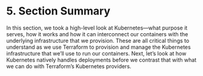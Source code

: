 # 5. Section Summary

In this section, we took a high-level look at Kubernetes—what purpose it serves, how it works and how it can interconnect our containers with the underlying infrastructure that we provision. These are all critical things to understand as we use Terraform to provision and manage the Kubernetes infrastructure that we’ll use to run our containers. Next, let’s look at how Kubernetes natively handles deployments before we contrast that with what we can do with Terraform’s Kubernetes providers.